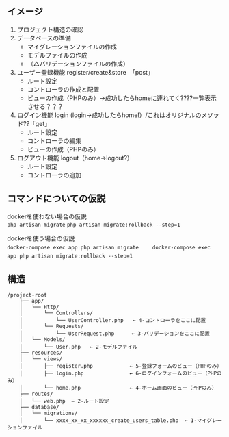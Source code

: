## イメージ
1. プロジェクト構造の確認
2. データベースの準備
    - マイグレーションファイルの作成
    - モデルファイルの作成
    - （△バリデーションファイルの作成）
3. ユーザー登録機能 register/create&store　「post」
    - ルート設定
    - コントローラの作成と配置
    - ビューの作成（PHPのみ）→成功したらhomeに連れてく????一覧表示させる？？？
4. ログイン機能 login (login→成功したらhome!）/これはオリジナルのメソッド??「get」
    - ルート設定
    - コントローラの編集
    - ビューの作成（PHPのみ）
6. ログアウト機能 logout（home→logout?）
    - ルート設定
    - コントローラの追加
　　
## コマンドについての仮説
dockerを使わない場合の仮説   
`php artisan migrate`
`php artisan migrate:rollback --step=1`

dockerを使う場合の仮説  
`docker-compose exec app php artisan migrate`　　
`docker-compose exec app php artisan migrate:rollback --step=1`
  　
## 構造
```
/project-root
    ├── app/
    │   └── Http/
    │       └── Controllers/
    │           └── UserController.php   ← 4-コントローラをここに配置
    │       └── Requests/
    │           └── UserRequest.php 　   ← 3-バリデーションをここに配置
    │   └── Models/
    │       └── User.php   ← 2-モデルファイル
    ├── resources/
    │   └── views/
    │       ├── register.php            ← 5-登録フォームのビュー（PHPのみ）
    │       ├── login.php               ← 6-ログインフォームのビュー（PHPのみ）
    │       └── home.php                ← 4-ホーム画面のビュー（PHPのみ）
    ├── routes/
    │   └── web.php  ← 2-ルート設定
    ├── database/
    │   └── migrations/
    │       └── xxxx_xx_xx_xxxxxx_create_users_table.php  ← 1-マイグレーションファイル

```

